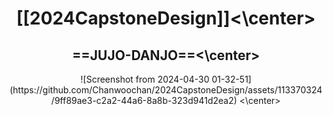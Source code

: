 # <center>[[2024CapstoneDesign]]<\center>
## <center>==JUJO-DANJO==<\center>
<center>
![Screenshot from 2024-04-30 01-32-51](https://github.com/Chanwoochan/2024CapstoneDesign/assets/113370324/9ff89ae3-c2a2-44a6-8a8b-323d941d2ea2)
<\center>
